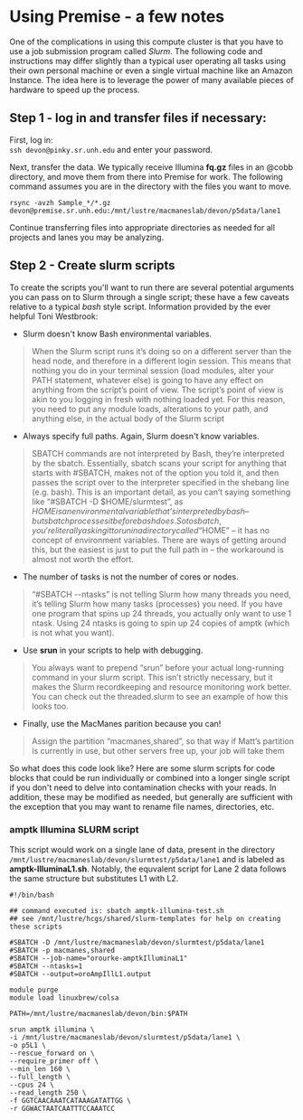 # Using Premise - a few notes
One of the complications in using this compute cluster is that you have to use a job submission program called *Slurm*. The following code and instructions may differ slightly than a typical user operating all tasks using their own personal machine or even a single virtual machine like an Amazon Instance. The idea here is to leverage the power of many available pieces of hardware to speed up the process.  

## Step 1 - log in and transfer files if necessary:  
First, log in:  
`ssh devon@pinky.sr.unh.edu` and enter your password.  

Next, transfer the data. We typically receive Illumina **fq.gz** files in an @cobb directory, and move them from there into Premise for work. The following command assumes you are in the directory with the files you want to move.  
```
rsync -avzh Sample_*/*.gz devon@premise.sr.unh.edu:/mnt/lustre/macmaneslab/devon/p5data/lane1
```
Continue transferring files into appropriate directories as needed for all projects and lanes you may be analyzing.  

## Step 2 - Create slurm scripts
To create the scripts you'll want to run there are several potential arguments you can pass on to Slurm through a single script; these have a few caveats relative to a typical *bash* style script. Information provided by the ever helpful Toni Westbrook:  
- Slurm doesn't know Bash environmental variables.
> When the Slurm script runs it’s doing so on a different server than the head node, and therefore in a different login session.  This means that nothing you do in your terminal session (load modules, alter your PATH statement, whatever else) is going to have any effect on anything from the script’s point of view.  The script’s point of view is akin to you logging in fresh with nothing loaded yet.  For this reason, you need to put any module loads, alterations to your path, and anything else, in the actual body of the Slurm script  
- Always specify full paths. Again, Slurm doesn't know variables.  
> SBATCH commands are not interpreted by Bash, they’re interpreted by the sbatch.  Essentially, sbatch scans your script for anything that starts with #SBATCH, makes not of the option you told it, and then passes the script over to the interpreter specified in the shebang line (e.g. bash).  This is an important detail, as you can’t saying something like “#SBATCH -D $HOME/slurmtest”, as $HOME is an environmental variable that’s interpreted by bash – but sbatch processes it before bash does.  So to sbatch, you’re literally asking it to run in a directory called “$HOME” – it has no concept of environment variables. There are ways of getting around this, but the easiest is just to put the full path in – the workaround is almost not worth the effort.  
- The number of tasks is not the number of cores or nodes.  
> “#SBATCH --ntasks” is not telling Slurm how many threads you need, it’s telling Slurm how many tasks (processes) you need.  If you have one program that spins up 24 threads, you actually only want to use 1 ntask.  Using 24 ntasks is going to spin up 24 copies of amptk (which is not what you want).  
- Use **srun** in your scripts to help with debugging.  
> You always want to prepend “srun” before your actual long-running command in your slurm script.  This isn’t strictly necessary, but it makes the Slurm recordkeeping and resource monitoring work better.  You can check out the threaded.slurm to see an example of how this looks too.  
- Finally, use the MacManes parition because you can!  
> Assign the partition “macmanes,shared”, so that way if Matt’s partition is currently in use, but other servers free up, your job will take them  


So what does this code look like?  Here are some slurm scripts for code blocks that could be run individually or combined into a longer single script if you don't need to delve into contamination checks with your reads. In addition, these may be modified as needed, but generally are sufficient with the exception that you may want to rename file names, directories, etc.  

### amptk Illumina SLURM script
This script would work on a single lane of data, present in the directory `/mnt/lustre/macmaneslab/devon/slurmtest/p5data/lane1` and is labeled as **amptk-IlluminaL1.sh**. Notably, the equvalent script for Lane 2 data follows the same structure but substitutes L1 with L2.  

```
#!/bin/bash

## command executed is: sbatch amptk-illumina-test.sh
## see /mnt/lustre/hcgs/shared/slurm-templates for help on creating these scripts

#SBATCH -D /mnt/lustre/macmaneslab/devon/slurmtest/p5data/lane1
#SBATCH -p macmanes,shared
#SBATCH --job-name="orourke-amptkIlluminaL1"
#SBATCH --ntasks=1
#SBATCH --output=oroAmpIllL1.output

module purge
module load linuxbrew/colsa

PATH=/mnt/lustre/macmaneslab/devon/bin:$PATH

srun amptk illumina \
-i /mnt/lustre/macmaneslab/devon/slurmtest/p5data/lane1 \
-o p5L1 \
--rescue_forward on \
--require_primer off \
--min_len 160 \
--full_length \
--cpus 24 \
--read_length 250 \
-f GGTCAACAAATCATAAAGATATTGG \
-r GGWACTAATCAATTTCCAAATCC
```
